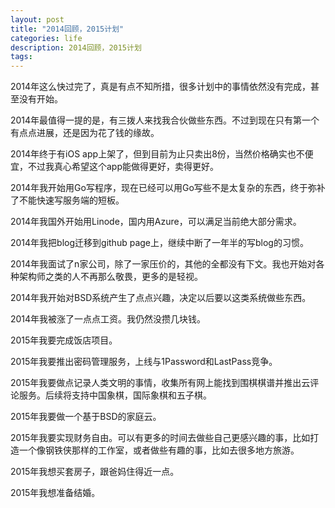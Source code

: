```yaml
---
layout: post
title: "2014回顾，2015计划"
categories: life
description: 2014回顾，2015计划
tags: 
---
```

2014年这么快过完了，真是有点不知所措，很多计划中的事情依然没有完成，甚至没有开始。

2014年最值得一提的是，有三拨人来找我合伙做些东西。不过到现在只有第一个有点点进展，还是因为花了钱的缘故。

2014年终于有iOS app上架了，但到目前为止只卖出8份，当然价格确实也不便宜，不过我真心希望这个app能做得更好，卖得更好。

2014年我开始用Go写程序，现在已经可以用Go写些不是太复杂的东西，终于弥补了不能快速写服务端的短板。

2014年我国外开始用Linode，国内用Azure，可以满足当前绝大部分需求。

2014年我把blog迁移到github page上，继续中断了一年半的写blog的习惯。

2014年我面试了n家公司，除了一家压价的，其他的全都没有下文。我也开始对各种架构师之类的人不再那么敬畏，更多的是轻视。

2014年我开始对BSD系统产生了点点兴趣，决定以后要以这类系统做些东西。

2014年我被涨了一点点工资。我仍然没攒几块钱。

2015年我要完成饭店项目。

2015年我要推出密码管理服务，上线与1Password和LastPass竞争。

2015年我要做点记录人类文明的事情，收集所有网上能找到围棋棋谱并推出云评论服务。后续将支持中国象棋，国际象棋和五子棋。

2015年我要做一个基于BSD的家庭云。

2015年我要实现财务自由。可以有更多的时间去做些自己更感兴趣的事，比如打造一个像钢铁侠那样的工作室，或者做些有趣的事，比如去很多地方旅游。

2015年我想买套房子，跟爸妈住得近一点。

2015年我想准备结婚。
